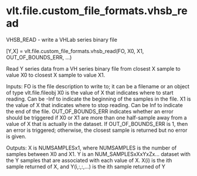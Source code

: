 # vlt.file.custom_file_formats.vhsb_read

  VHSB_READ - write a VHLab series binary file
 
  [Y,X] = vlt.file.custom_file_formats.vhsb_read(FO, X0, X1, OUT_OF_BOUNDS_ERR, ...)
 
  Read Y series data from a VH series binary file from closest X sample
  to value X0 to closest X sample to value X1.
 
  Inputs:
     FO is the file description to write to; it can be a 
          filename or an object of type vlt.file.fileobj
     X0 is the value of X that indicates where to start reading. Can be -Inf to 
          indicate the beginning of the samples in the file.
     X1 is the value of X that indicates where to stop reading. Can be Inf to indicate
          the end of the file.
     OUT_OF_BOUNDS_ERR indicates whether an error should be triggered if X0 or X1 are
          more than one half-sample away from a value of X that is actually in the dataset.
          If OUT_OF_BOUNDS_ERR is 1, then an error is triggered; otherwise, the closest sample
          is returned but no error is given.
          
  Outputs: 
     X is NUMSAMPLESx1, where NUMSAMPLES is the number of samples between
          X0 and X1.
     Y is an NUM_SAMPLESxXxYxZx... dataset with the Y samples that
          are associated with each value of X.
          X(i) is the ith sample returned of X, and Y(i,:,:,...) is the ith sample returned of Y
